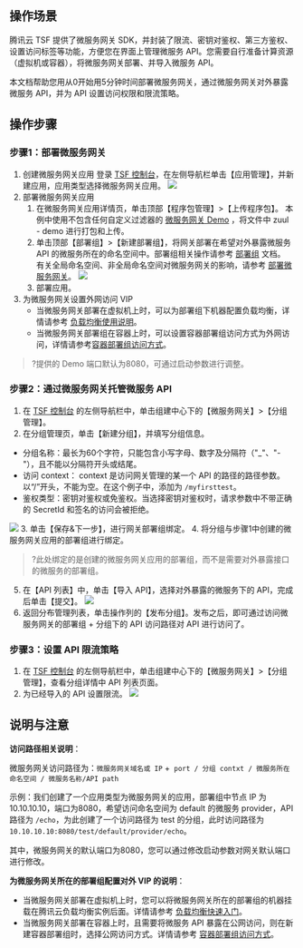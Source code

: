 ## 操作场景
腾讯云 TSF 提供了微服务网关 SDK，并封装了限流、密钥对鉴权、第三方鉴权、设置访问标签等功能，方便您在界面上管理微服务 API。您需要自行准备计算资源（虚拟机或容器），将微服务网关部署、并导入微服务 API。

本文档帮助您用从0开始用5分钟时间部署微服务网关，通过微服务网关对外暴露微服务 API，并为 API 设置访问权限和限流策略。

## 操作步骤
### 步骤1：部署微服务网关
1. 创建微服务网关应用
   登录 [TSF 控制台](https://console.cloud.tencent.com/tsf?rid=1)，在左侧导航栏单击【应用管理】，并新建应用，应用类型选择微服务网关应用。
![](https://main.qcloudimg.com/raw/212e9845ca1f92a0de1defb28215b218.png)
2. 部署微服务网关应用
	1. 在微服务网关应用详情页，单击顶部【程序包管理】>【上传程序包】。
本例中使用不包含任何自定义过滤器的 [微服务网关 Demo](https://alon-deployment-gz-1257356411.cos.ap-guangzhou.myqcloud.com/tsf-demo-simple-1.16.0.zip?_ga=1.250118594.510479937.1548238548) ，将文件中 zuul - demo 进行打包和上传。
	2. 单击顶部【部署组】>【新建部署组】，将网关部署在希望对外暴露微服务 API 的微服务所在的命名空间中。部署组相关操作请参考 [部署组](https://cloud.tencent.com/document/product/649/16932) 文档。
	有关全局命名空间、非全局命名空间对微服务网关的影响，请参考 [部署微服务网关](https://cloud.tencent.com/document/product/649/40200)。
![](https://main.qcloudimg.com/raw/b73e08360923a1bd485c59f7fec1fdf3.png)
	3. 部署应用。
3. 为微服务网关设置外网访问 VIP
   - 当微服务网关部署在虚拟机上时，可以为部署组下机器配置负载均衡，详情请参考 [负载均衡使用说明](https://cloud.tencent.com/document/product/214/8975)。
   - 当微服务网关部署组在容器上时，可以设置容器部署组访问方式为外网访问，详情请参考[容器部署组访问方式](https://cloud.tencent.com/document/product/649/16929)。

>?提供的 Demo 端口默认为8080，可通过启动参数进行调整。



### 步骤2：通过微服务网关托管微服务 API
1. 在 [TSF 控制台](https://console.cloud.tencent.com/tsf?rid=1) 的左侧导航栏中，单击组建中心下的【微服务网关】>【分组管理】。
2. 在分组管理页，单击【新建分组】，并填写分组信息。
 - 分组名称：最长为60个字符，只能包含小写字母、数字及分隔符（"_"、"-"），且不能以分隔符开头或结尾。
 - 访问 context： context 是访问网关管理的某一个 API 的路径的路径参数。以“/”开头，不能为空。在这个例子中，添加为 `/myfirsttest`。
 - 鉴权类型：密钥对鉴权或免鉴权。当选择密钥对鉴权时，请求参数中不带正确的 SecretId 和签名的访问会被拒绝。

![](https://main.qcloudimg.com/raw/1deb7fb6fd50d6529ac5c3907fb6da73.png)
3. 单击【保存&下一步】，进行网关部署组绑定。
4. 将分组与步骤1中创建的微服务网关应用的部署组进行绑定。
>?此处绑定的是创建的微服务网关应用的部署组，而不是需要对外暴露接口的微服务的部署组。

5. 在【API 列表】中，单击【导入 API】，选择对外暴露的微服务下的 API，完成后单击【提交】。
![](https://main.qcloudimg.com/raw/a8f696129adf3367079dbfc7a3c9087f.png)
6. 返回分布管理列表，单击操作列的【发布分组】。发布之后，即可通过访问微服务网关的部署组 + 分组下的 API 访问路径对 API 进行访问了。



### 步骤3：设置 API 限流策略
1. 在 [TSF 控制台](https://console.cloud.tencent.com/tsf?rid=1) 的左侧导航栏中，单击组建中心下的【微服务网关】>【分组管理】，查看分组详情中 API 列表页面。
2. 为已经导入的 API 设置限流。
	 ![](https://main.qcloudimg.com/raw/ff22be0e3b1f9befe37e5a08aad14f10.png)
	 
## 说明与注意	 
**访问路径相关说明**：

微服务网关访问路径为：`微服务网关域名或 IP` +` port / 分组 contxt / 微服务所在命名空间 / 微服务名称/API path`

示例：我们创建了一个应用类型为微服务网关的应用，部署组中节点 IP 为 10.10.10.10，端口为8080，希望访问命名空间为 default 的微服务 provider，API 路径为 `/echo`，为此创建了一个访问路径为 test 的分组，此时访问路径为 `10.10.10.10:8080/test/default/provider/echo`。

其中，微服务网关的默认端口为8080，您可以通过修改启动参数对网关默认端口进行修改。


**为微服务网关所在的部署组配置对外 VIP 的说明**：
- 当微服务网关部署在虚拟机上时，您可以将微服务网关所在的部署组的机器挂载在腾讯云负载均衡实例后面。详情请参考 [负载均衡快速入门](https://cloud.tencent.com/document/product/214/8975)。
- 当微服务网关部署在容器上时，且需要将微服务 API 暴露在公网访问，则在新建容器部署组时，选择公网访问方式。详情请参考 [容器部署组访问方式](https://cloud.tencent.com/document/product/649/16929)。



